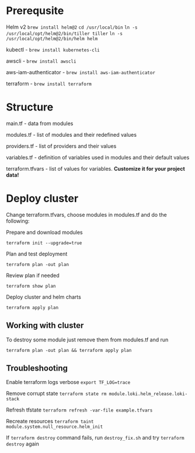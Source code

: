 # Prerequsite

Helm v2
`brew install helm@2`
`cd /usr/local/bin`
`ln -s /usr/local/opt/helm@2/bin/tiller tiller`
`ln -s /usr/local/opt/helm@2/bin/helm helm`

kubectl - `brew install kubernetes-cli`

awscli - `brew install awscli`

aws-iam-authenticator - `brew install aws-iam-authenticator`

terraform - `brew install terraform`

# Structure
  main.tf - data from modules

  modules.tf - list of modules and their redefined values

  providers.tf - list of providers and their values

  variables.tf - definition of variables used in modules and their default values

  terraform.tfvars - list of values for variables. **Customize it for your project data!**

# Deploy cluster
Change terraform.tfvars, choose modules in modules.tf and do the following:

Prepare and download modules

`terraform init --upgrade=true`

Plan and test deployment

`terraform plan -out plan`

Review plan if needed

`terraform show plan`

Deploy cluster and helm charts

`terraform apply plan`

## Working with cluster

To destroy some module just remove them from modules.tf and run 

`terraform plan -out plan && terraform apply plan`


## Troubleshooting
Enable terraform logs verbose
`export TF_LOG=trace`

Remove corrupt state 
`terraform state rm module.loki.helm_release.loki-stack`

Refresh tfstate
`terraform refresh -var-file example.tfvars`

Recreate resources
`terraform taint module.system.null_resource.helm_init`

If `terraform destroy` command fails, run
`destroy_fix.sh`
and try `terraform destroy` again